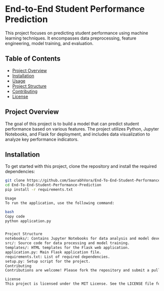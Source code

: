 # End-to-End Student Performance Prediction

This project focuses on predicting student performance using machine learning techniques. It encompasses data preprocessing, feature engineering, model training, and evaluation.

## Table of Contents
- [Project Overview](#project-overview)
- [Installation](#installation)
- [Usage](#usage)
- [Project Structure](#project-structure)
- [Contributing](#contributing)
- [License](#license)

## Project Overview
The goal of this project is to build a model that can predict student performance based on various features. The project utilizes Python, Jupyter Notebooks, and Flask for deployment, and includes data visualization to analyze key performance indicators.

## Installation
To get started with this project, clone the repository and install the required dependencies:

```bash
git clone https://github.com/SaurabhVora/End-To-End-Student-Performance-Prediction.git
cd End-To-End-Student-Performance-Prediction
pip install -r requirements.txt

Usage
To run the application, use the following command:

bash
Copy code
python application.py


Project Structure
notebooks/: Contains Jupyter Notebooks for data analysis and model development.
src/: Source code for data processing and model training.
templates/: HTML templates for the Flask web application.
application.py: Main Flask application file.
requirements.txt: List of required dependencies.
setup.py: Setup script for the project.
Contributing
Contributions are welcome! Please fork the repository and submit a pull request.

License
This project is licensed under the MIT License. See the LICENSE file for details.
